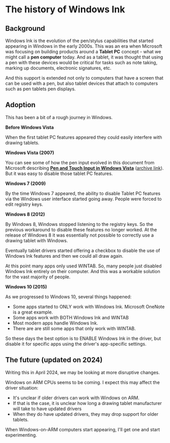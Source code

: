 # The history of Windows Ink

## Background

Windows Ink is the evolution of the pen/stylus capabilities that started appearing in Windows in the early 2000s. This was an era when Microsoft was focusing on building products around a **Tablet PC** concept - what we might call a **pen computer** today. And as a tablet, it was thought that using a pen with these devices would be critical for tasks such as note taking, marking up documents, electronic signatures, etc.

And this support is extended not only to computers that have a screen that can be used with a pen, but also tablet devices that attach to computers such as pen tablets pen displays.

## Adoption

This has been a bit of a rough journey in Windows.

**Before Windows Vista**

When the first tablet PC features appeared they could easily interfere with drawing tablets.

**Windows Vista (2007)**

You can see some of how the pen input evolved in this document from Microsoft describing [**Pen and Touch Input in Windows Vista**](https://learn.microsoft.com/en-us/previous-versions/windows/desktop/ms702418\(v=vs.85\)?redirectedfrom=MSDN) ([archive link](https://archive.is/0I3tB)). But it was easy to disable those tablet PC features.

**Windows 7 (2009)**

By the time Windows 7 appeared, the ability to disable Tablet PC features via the Windows user interface started going away. People were forced to edit registry keys.

**Windows 8 (2012)**

By Windows 8, Windows stopped listening to the registry keys. So the previous workaround to disable these features no longer worked. At the release of Windows 8 it was essentially not possible to correctly use a drawing tablet with Windows.&#x20;

Eventually tablet drivers started offering a checkbox to disable the use of Windows Ink features and then we could all draw again.

At this point many apps only used WINTAB. So, many people just disabled Windows Ink entirely on their computer. And this was a workable solution for the vast majority of people.

**Windows 10 (2015)**

As we progressed to Windows 10, several things happened:

* Some apps started to ONLY work with Windows Ink. Microsoft OneNote is a great example.
* Some apps work with BOTH Windows Ink and WINTAB
* Most modern apps handle Windows Ink.
* There are are still some apps that only work with WINTAB.

So these days the best option is to ENABLE Windows Ink in the driver, but disable it for specific apps using the driver's app-specific settings.

## The future (updated on 2024)

Writing this in April 2024, we may be looking at more disruptive changes.

Windows on ARM CPUs seems to be coming. I expect this may affect the driver situation:

* It's unclear if older drivers can work with Windows on ARM.&#x20;
* If that is the case, it is unclear how long a drawing tablet manufacturer will take to have updated drivers
* When they do have updated drivers, they may drop support for older tablets.

When Windows-on-ARM computers start appearing, I'll get one and start experimenting.



